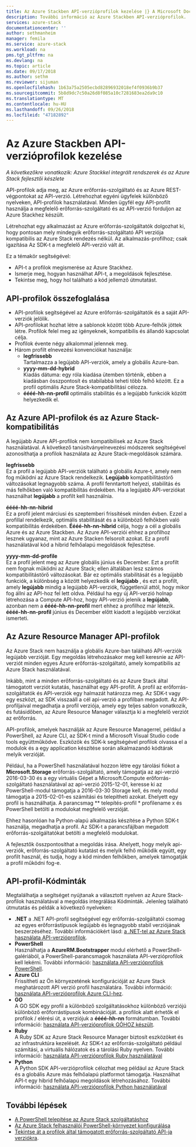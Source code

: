 ```yaml
---
title: Az Azure Stackben API-verzióprofilok kezelése |} A Microsoft Docs
description: További információ az Azure Stackben API-verzióprofilok.
services: azure-stack
documentationcenter: ''
author: sethmanheim
manager: femila
ms.service: azure-stack
ms.workload: na
pms.tgt_pltfrm: na
ms.devlang: na
ms.topic: article
ms.date: 09/17/2018
ms.author: sethm
ms.reviewer: sijuman
ms.openlocfilehash: 1b63a75a2505ecbd82896932018ef4f0936b9b37
ms.sourcegitcommit: 5b8d9dc7c50a26d8f085a10c7281683ea2da9c10
ms.translationtype: MT
ms.contentlocale: hu-HU
ms.lasthandoff: 09/26/2018
ms.locfileid: "47182892"
---
```

# <a name="manage-api-version-profiles-in-azure-stack"></a>Az Azure Stackben API-verzióprofilok kezelése

*A következőkre vonatkozik: Azure Stackkel integrált rendszerek és az Azure Stack fejlesztői készlete*

API-profilok adja meg, az Azure erőforrás-szolgáltató és az Azure REST-végpontokat az API-verzió. Létrehozhat egyéni ügyfelek különböző nyelveken, API-profilok használatával. Minden ügyfél egy API-profilt használja a megfelelő erőforrás-szolgáltató és az API-verzió forduljon az Azure Stackhez készült.

Létrehozhat egy alkalmazást az Azure erőforrás-szolgáltatók dolgozhat ki, hogy pontosan mely mindegyik erőforrás-szolgáltató API verziója kompatibilis az Azure Stack rendezés nélkül. Az alkalmazás-profilhoz; csak igazítása Az SDK-t a megfelelő API-verzió vált át.

Ez a témakör segítségével:

 - API-t a profilok megismerése az Azure Stackhez.
 - Ismerje meg, hogyan használhat API-t, a megoldások fejlesztése.
 - Tekintse meg, hogy hol található a kód jellemző útmutatást.

## <a name="summary-of-api-profiles"></a>API-profilok összefoglalása

- API-profilok segítségével az Azure erőforrás-szolgáltatók és a saját API-verziók jelölik.
- API-profilokat hozhat létre a sablonok között több Azure-felhők jöttek létre. Profilok felel meg az igényeknek, kompatibilis és állandó kapcsolat célja.
- Profilok évente négy alkalommal jelennek meg.
- Három profilt elnevezési konvenciókat használja:
    - **legfrissebb**  
        Tartalmazza a legújabb API-verziók, amely a globális Azure-ban.
    - **yyyy-mm-dd-hybrid**  
    Kiadás dátuma: egy róla kiadása ütemben történik, ebben a kiadásban összpontosít és stabilabbá teheti több felhő között. Ez a profil optimális Azure Stack-kompatibilitási célozza.
    - **éééé-hh-nn-profil** optimális stabilitás és a legújabb funkciók között helyezkedik el.

## <a name="azure-api-profiles-and-azure-stack-compatibility"></a>Az Azure API-profilok és az Azure Stack-kompatibilitás

A legújabb Azure API-profilok nem kompatibilisek az Azure Stack használatával. A következő tanúsítványelnevezési módszerek segítségével azonosíthatja a profilok használata az Azure Stack-megoldások számára.

**legfrissebb**  
Ez a profil a legújabb API-verziók található a globális Azure-t, amely nem fog működni az Azure Stack rendelkezik. **Legújabb** kompatibilitástörő változásokat legnagyobb száma. A profil fenntartott helyezi, stabilitás és más felhőkben való kompatibilitás érdekében. Ha a legújabb API-verziókat használhat **legújabb** a profilt kell használnia.

**éééé-hh-nn-hibrid**  
Ez a profil jelent márciusi és szeptemberi frissítések minden évben. Ezzel a profillal rendelkezik, optimális stabilitását és a különböző felhőkben való kompatibilitás érdekében. **Éééé-hh-nn-hibrid** célja, hogy a cél a globális Azure és az Azure Stackben. Az Azure API-verziói ehhez a profilhoz lesznek ugyanaz, mint az Azure Stacken felsorolt azokat. Ez a profil használatával kód a hibrid felhőalapú megoldások fejlesztése.

**yyyy-mm-dd-profile**  
Ez a profil jelent meg az Azure globális június és December. Ezt a profilt nem fognak működni az Azure Stack; ellen általában lesz számos kompatibilitástörő változásokat. Bár ez optimális stabilitását és a legújabb funkciók, a különbség a között helyezkedik el **legújabb** , és ezt a profilt, amely **legújabb** mindig a legújabb API-verziók, függetlenül attól, hogy mikor fog állni az API-hoz fel lett oldva. Például ha egy új API-verzió holnap létrehozása a Compute API-hoz, hogy API-verzió jelenik a **legújabb**, azonban nem a **éééé-hh-nn-profil** mert ehhez a profilhoz már létezik.  **éééé-hh-nn-profil** június és December előtt kiadott a legújabb verziókat ismerteti.

## <a name="azure-resource-manager-api-profiles"></a>Az Azure Resource Manager API-profilok

Az Azure Stack nem használja a globális Azure-ban található API-verziók legújabb verzióját. Egy megoldás létrehozásakor meg kell keresnie az API-verziót minden egyes Azure erőforrás-szolgáltató, amely kompatibilis az Azure Stack használatával.

Inkább, mint a minden erőforrás-szolgáltató és az Azure Stack által támogatott verziót kutatás, használhat egy API-profilt. A profil az erőforrás-szolgáltatók és API-verziók egy halmazát határozza meg. Az SDK-t vagy egy eszközt, az SDK visszaáll a cél api-verzió a profilban megadott. Az API-profiljaival megadhatja a profil verziója, amely egy teljes sablon vonatkozik, és futásidőben, az Azure Resource Manager választja ki a megfelelő verziót az erőforrás.

API-profilok, amelyek használják az Azure Resource Managerrel, például a PowerShell, az Azure CLI, az SDK-t mind a Microsoft Visual Studio code tools együttműködve. Eszközök és SDK-k segítségével profilok olvassa el a modulok és a egy application készítése során alkalmazandó kódtárak melyik verzióját.

Például, ha a PowerShell használatával hozzon létre egy tárolási fiókot a **Microsoft.Storage** erőforrás-szolgáltató, amely támogatja az api-verzió 2016-03-30 és a egy virtuális Gépet a Microsoft.Compute erőforrás-szolgáltató használatával az api-verzió 2015-12-01, keresse ki az PowerShell-modul támogatja a 2016-03-30 Storage kell, és mely modul támogatja a 2015-02-01-es számítási és telepítheti azokat. Ehelyett egy profil is használhatja. A parancsmag ** telepítés-profil * profilename x és PowerShell betölti a modulokat megfelelő verzióját.

Ehhez hasonlóan ha Python-alapú alkalmazás készítése a Python SDK-t használja, megadhatja a profil. Az SDK-t a parancsfájlban megadott erőforrás-szolgáltatókat betölti a megfelelő modulokat.

A fejlesztők összpontosíthat a megoldás írása. Ahelyett, hogy melyik api-verziók, erőforrás-szolgáltató kutatást és melyik felhő működik együtt, egy profilt használ, és tudja, hogy a kód minden felhőkben, amelyek támogatják a profil működni fog-e.

## <a name="api-profile-code-samples"></a>API-profil-Kódminták

Megtalálhatja a segítséget nyújtanak a választott nyelven az Azure Stack-profilok használatával a megoldás integrálása Kódminták. Jelenleg található útmutatás és példák a következő nyelveken:

- **.NET** a .NET API-profil segítségével egy erőforrás-szolgáltatói csomag az egyes erőforrástípusok legújabb és legnagyobb stabil verziójának beszerzéséhez. További információkért lásd: [a .NET-tel az Azure Stack használata API-verzióprofilok](azure-stack-version-profiles-net.md).
- **PowerShell**  
Használhatja a **AzureRM.Bootstrapper** modul elérhető a PowerShell-galériából, a PowerShell-parancsmagok használata API-verzióprofilok kell lekérni. További információ: [használata API-verzióprofilok PowerShell](azure-stack-version-profiles-powershell.md).
- **Azure CLI**  
Frissítheti az Ön környezetének konfigurációját az Azure Stack meghatározott API verzió profil használatára. További információ: [használata API-verzióprofilok Azure CLI-hez](azure-stack-version-profiles-azurecli2.md).
- **GO**  
A GO SDK egy profil a különböző szolgáltatásokhoz különböző verziójú különböző erőforrástípusok kombinációját. a profilok alatt érhetők el profilok / elérési út, a verziójuk a **éééé-hh-nn** formátumban. További információ: [használata API-verzióprofilok GÓHOZ készült](azure-stack-version-profiles-go.md).
- **Ruby**  
A Ruby SDK az Azure Stack Resource Manager biztosít eszközöket és az infrastruktúra kezelését. Az SDK-t az erőforrás-szolgáltató például számítási, a virtuális hálózatok és a tárolási Ruby nyelven. További információ: [használata API-verzióprofilok Ruby használatával](azure-stack-version-profiles-ruby.md)
- **Python**  
A Python SDK API-verzióprofilok célozhat meg például az Azure Stack és a globális Azure más felhőalapú platformot támogatja. Használhat API-t egy hibrid felhőalapú megoldások létrehozásához. További információ: [használata API-verzióprofilok Python használatával](azure-stack-version-profiles-python.md)

## <a name="next-steps"></a>További lépések

* [A PowerShell telepítése az Azure Stack szolgáltatáshoz](azure-stack-powershell-install.md)
* [Az Azure Stack felhasználói PowerShell-környezet konfigurálása](azure-stack-powershell-configure-user.md)
* [Tekintse át a profilok által támogatott erőforrás-szolgáltató API-ja verziókra](azure-stack-profiles-azure-resource-manager-versions.md).
